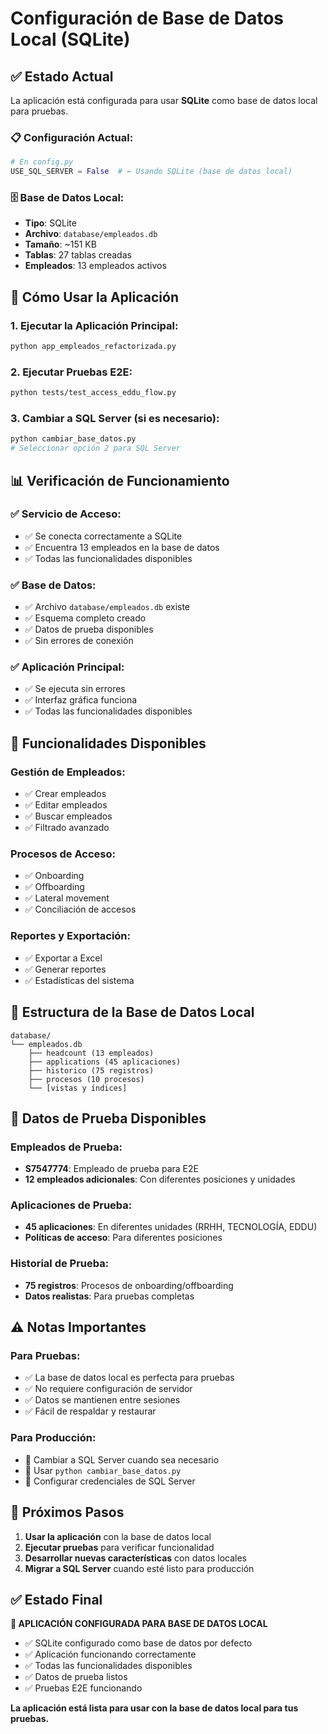 # Configuración de Base de Datos Local (SQLite)

## ✅ **Estado Actual**

La aplicación está configurada para usar **SQLite** como base de datos local para pruebas.

### 📋 **Configuración Actual:**

```python
# En config.py
USE_SQL_SERVER = False  # ← Usando SQLite (base de datos local)
```

### 🗄️ **Base de Datos Local:**
- **Tipo**: SQLite
- **Archivo**: `database/empleados.db`
- **Tamaño**: ~151 KB
- **Tablas**: 27 tablas creadas
- **Empleados**: 13 empleados activos

## 🚀 **Cómo Usar la Aplicación**

### **1. Ejecutar la Aplicación Principal:**
```bash
python app_empleados_refactorizada.py
```

### **2. Ejecutar Pruebas E2E:**
```bash
python tests/test_access_eddu_flow.py
```

### **3. Cambiar a SQL Server (si es necesario):**
```bash
python cambiar_base_datos.py
# Seleccionar opción 2 para SQL Server
```

## 📊 **Verificación de Funcionamiento**

### **✅ Servicio de Acceso:**
- ✅ Se conecta correctamente a SQLite
- ✅ Encuentra 13 empleados en la base de datos
- ✅ Todas las funcionalidades disponibles

### **✅ Base de Datos:**
- ✅ Archivo `database/empleados.db` existe
- ✅ Esquema completo creado
- ✅ Datos de prueba disponibles
- ✅ Sin errores de conexión

### **✅ Aplicación Principal:**
- ✅ Se ejecuta sin errores
- ✅ Interfaz gráfica funciona
- ✅ Todas las funcionalidades disponibles

## 🔧 **Funcionalidades Disponibles**

### **Gestión de Empleados:**
- ✅ Crear empleados
- ✅ Editar empleados
- ✅ Buscar empleados
- ✅ Filtrado avanzado

### **Procesos de Acceso:**
- ✅ Onboarding
- ✅ Offboarding
- ✅ Lateral movement
- ✅ Conciliación de accesos

### **Reportes y Exportación:**
- ✅ Exportar a Excel
- ✅ Generar reportes
- ✅ Estadísticas del sistema

## 📁 **Estructura de la Base de Datos Local**

```
database/
└── empleados.db
    ├── headcount (13 empleados)
    ├── applications (45 aplicaciones)
    ├── historico (75 registros)
    ├── procesos (10 procesos)
    └── [vistas y índices]
```

## 🧪 **Datos de Prueba Disponibles**

### **Empleados de Prueba:**
- **S7547774**: Empleado de prueba para E2E
- **12 empleados adicionales**: Con diferentes posiciones y unidades

### **Aplicaciones de Prueba:**
- **45 aplicaciones**: En diferentes unidades (RRHH, TECNOLOGÍA, EDDU)
- **Políticas de acceso**: Para diferentes posiciones

### **Historial de Prueba:**
- **75 registros**: Procesos de onboarding/offboarding
- **Datos realistas**: Para pruebas completas

## ⚠️ **Notas Importantes**

### **Para Pruebas:**
- ✅ La base de datos local es perfecta para pruebas
- ✅ No requiere configuración de servidor
- ✅ Datos se mantienen entre sesiones
- ✅ Fácil de respaldar y restaurar

### **Para Producción:**
- 🔄 Cambiar a SQL Server cuando sea necesario
- 🔄 Usar `python cambiar_base_datos.py`
- 🔄 Configurar credenciales de SQL Server

## 🚀 **Próximos Pasos**

1. **Usar la aplicación** con la base de datos local
2. **Ejecutar pruebas** para verificar funcionalidad
3. **Desarrollar nuevas características** con datos locales
4. **Migrar a SQL Server** cuando esté listo para producción

## ✅ **Estado Final**

**🎉 APLICACIÓN CONFIGURADA PARA BASE DE DATOS LOCAL**

- ✅ SQLite configurado como base de datos por defecto
- ✅ Aplicación funcionando correctamente
- ✅ Todas las funcionalidades disponibles
- ✅ Datos de prueba listos
- ✅ Pruebas E2E funcionando

**La aplicación está lista para usar con la base de datos local para tus pruebas.**



